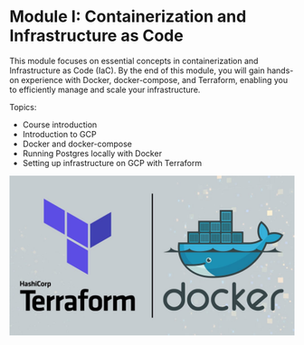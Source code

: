 # Module I: Containerization and Infrastructure as Code

This module focuses on essential concepts in containerization and Infrastructure as Code (IaC). By the end of this
module, you will gain hands-on experience with Docker, docker-compose, and Terraform, enabling you to efficiently manage
and scale your infrastructure.

Topics:

- Course introduction
- Introduction to GCP
- Docker and docker-compose
- Running Postgres locally with Docker
- Setting up infrastructure on GCP with Terraform

![Docker & Terraform](../images/tools/docker-terraform.png)


